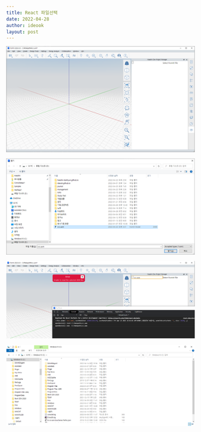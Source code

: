 ```yaml
---
title: React 파일선택
date: 2022-04-28
author: ideook
layout: post
---
```



![](images/2022-04-28-09-52-57.png)

![](images/2022-04-28-09-53-26.png)

![](images/2022-04-28-09-54-06.png)

![](images/2022-04-28-09-54-29.png)